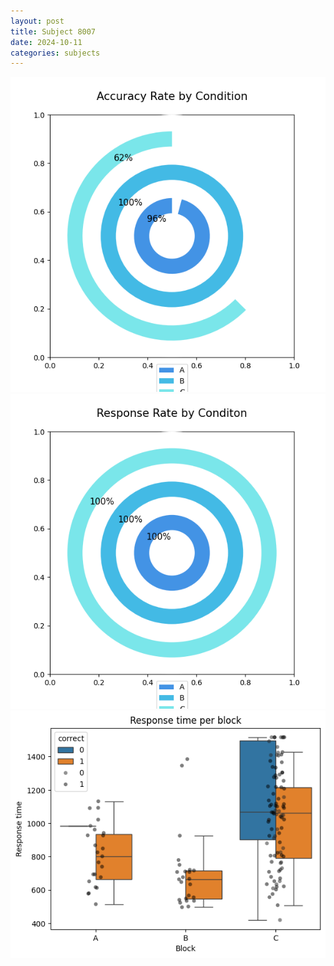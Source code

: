 ```yaml
---
layout: post
title: Subject 8007
date: 2024-10-11
categories: subjects
---
```


![](data/8007/run-10/8007_accuracy_rate.png)
![](data/8007/run-10/8007_response_rate.png)
![](data/8007/run-10/8007_rt.png)
